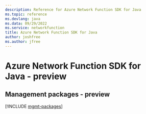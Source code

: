 ```yaml
---
description: Reference for Azure Network Function SDK for Java
ms.topic: reference
ms.devlang: java
ms.data: 09/29/2022
ms.service: networkfunction
title: Azure Network Function SDK for Java
author: joshfree
ms.author: jfree
---
```

# Azure Network Function SDK for Java - preview

## Management packages - preview
[!INCLUDE [mgmt-packages](network-function-mgmt-index.md)]